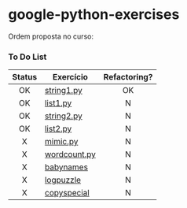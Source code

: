 # google-python-exercises

Ordem proposta no curso: 
### To Do List
| Status 	| Exercício   	| Refactoring? 	|
|:------:	|-------------	|:------------:	|
|   OK   	| [string1.py](./basic/solution/string1.py)  	|      OK      	|
|   OK   	| [list1.py](./basic/solution/list1.py)    	|       N      	|
|   OK   	| [string2.py](./basic/solution/string2.py)  	|       N      	|
|   OK   	| [list2.py](./basic/solution/list2.py)    	|       N      	|
|    X   	| [mimic.py](./basic/solution/mimic.py)    	|       N      	|
|    X   	| [wordcount.py](./basic/solution/wordcount.py)    	|       N      	|
|    X   	| [babynames](./babynames)   	|       N      	|
|    X   	| [logpuzzle](./logpuzzle)   	|       N      	|
|    X   	| [copyspecial](./copyspecial) 	|       N      	|
